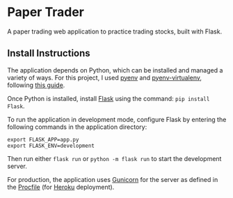 # Paper Trader
A paper trading web application to practice trading stocks, built with Flask.

## Install Instructions
The application depends on Python, which can be installed and managed a variety of ways. For this project, I used [pyenv](https://github.com/pyenv/pyenv) and [pyenv-virtualenv](https://github.com/pyenv/pyenv-virtualenv), following [this guide](https://realpython.com/intro-to-pyenv/).

Once Python is installed, install [Flask](https://flask.palletsprojects.com/en/2.0.x/installation/) using the command: `pip install Flask`.

To run the application in development mode, configure Flask by entering the following commands in the application directory:

```
export FLASK_APP=app.py
export FLASK_ENV=development
```
Then run either `flask run` or `python -m flask run` to start the development server.

For production, the application uses [Gunicorn](https://gunicorn.org/) for the server as defined in the [Procfile](/Procfile) (for [Heroku](https://www.heroku.com/) deployment).